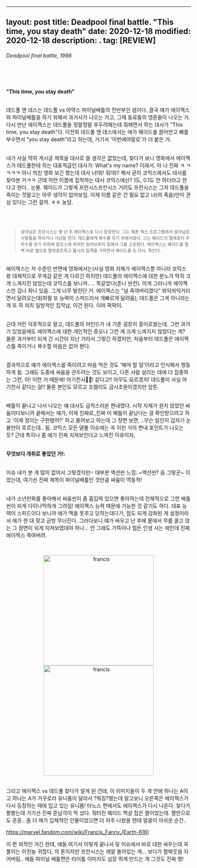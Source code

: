 
---
layout: post
title: Deadpool final battle. "This time, you stay death"
date: 2020-12-18
modified: 2020-12-18
description: .
tag: [REVIEW]
---

###### Deadpool final battle, 1998

<br/><br/>

**"This time, you stay death"**

<br/> 데드풀 앤 데스는 데드풀 vs 아약스 파이널배틀의 전반부인 셈이다. 결국 얘가 에이젝스와 파이널배틀을 하기 위해서 과거사가 나오는 거고, 그때 동료들의 영혼들이 나오는 거. 다시 만난 에이젝스는 데드풀을 정말정말 후두려패는데 줘패면서 하는 대사가 "This time, you stay death"다. 이전화 데드풀 앤 데스에서는 얘가 웨이드를 끌어안고 뼈를 부수면서 "you stay death"라고 하는데, 거기서 '이번에야말로'가 더 붙은 거.

<br/>내가 사실 딱히 게시글 제목을 대사로 쓸 생각은 없었는데, 찾다가 보니 영화에서 에이젝스가 데드풀한테 하는 대표적급인 대사가: What's my name? 이래서. 아 나 진짜 ㅋ ㅋ ㅋㅋㅋ 아니 믜친 영화 보긴 했는데 대사 너!뭐! 줘!와!! 해서 굳이 코믹스에서도 대사를 찾아본 거ㅋㅋ 근데 저런 이름에 집착하는 대사 코믹스에선? 1도, 0.1도 안 하더라고 한다고 한다.. 눈물. 웨이드가 그렇게 프란시스프란시스 거려도 프란시스는 그저 데드풀을 죽이는 것말고는 아무 생각이 없어보임. 이제 이름 같은 건 필요 없고 너(의 죽음)만이 관심 있다는 그런 걸까. ㅎㅎ 농담.  

<br/><br/>
> <small> 살아남은 프란시스는 몇 년 후 에이젝스로 다시 등장한다. 그는 웨폰 엑스 프로그램에서 살아남은 사람들을 죽이거나 사냥을 한다. 데드풀에게 복수를 하기 위해서였다. 그는 웨이드의 텔레포터 주파수를 얻기 위하여 알프스에 위치한 킬러브루의 집에서 그를 고문한다. 에이젝스는 웨이드를 절벽 바로 옆으로 텔레포트하고 불시의 일격을 가하면서 웨이드를 또 다시, 죽인다. </small>

<br/>
에이젝스는 저 수준인 반면에 영화에서는(사실 영화 자체가 에이젝스뿐 아니라 코믹스랑 대체적으로 무게감 같은 게 다르긴 하지만) 데드풀의 에이젝스에 대한 분노가 딱히 크게 느껴지진 않았는데 코믹스를 보니까.. .. 똑같았다(존나 반전). 이게 그러니까 에이젝스만 겁나 화나 있음. 그게 너무 발린단 거. 에이젝스는 "널 죽여버리겠다" 쒸익씌익거리면서 달려오는데(하필 또 능력이 스피드라서 개빠르게 달려옴), 데드풀은 그게 아니라는 게 또 하 믜츼 일방적인 집착남, 이건 된다. 이마 팍팍이.

<br/>근데 저런 덕후적으로 말고, 데드풀의 마인드가 내 기준 굉장히 흥미로웠는데. 그런 과거가 있었음에도 에이젝스에 대한 개인적인 증오나 그런 게 크게 느껴지지 않았다는 게? 
물론 과거부터 되게 긴 시간이 지난 거라서 그렇긴 하겠지만, 
처음부터 데드풀은 에이젝스를 죽이거나 복수할 마음은 없어 뵌다. 

<br/>결과적으로 얘가 에이젝스를 죽이려고 마음 먹은 것도 '해야 할 일'이라고 
인식해서 행동하게 됨. 그래도 도중에 싸움을 관두려는 것도 보이고, 
다른 사람 살리는 데에 더 집중하는 그런, 아! 이런 거 때문에! 
아기천사👶🏻! 같다고!! 
아무도 모르겠지! 데드풀이 사실 아기천사 같다는 걸!! 
물론 본인도 모르고 조켈리도 금시초문이겠지만 암튼. 


<br/>배틀이 끝나고 나서 나오는 얘 대사도 급작스러운 짠내였다. 
시작 자체가 원치 않았던 싸움이다보니까 끝에서는 얘가, 
이제 진짜로_진짜 이 배틀이 끝났다는 걸 확인받으려고 하고 
'이제 정의는 구현됐어?' 하고 물어보고 하는데 그 장면 보면, ..무슨 일인지 갑자기 눈물만이 흐르는데.. 됨. 
코믹스 모든 덷풀 이슈에는 꼭 이런 식의 짠내 포인트가 나오는 듯? 
근데 특히나 좀 애가 진짜 지쳐보인다고 느껴진 이유이자, 

<br/>**무엇보다 개취로 좋았던 거!:**


<br/>
이슈 내가 본 게 많이 없어서 그렇겠지만💦 대부분 액션씬 느낌:
~액션씬? 음 그렇군~ 이었는데, 여기선 진짜 제목이 파이널배틀인 것만큼 싸움이 역동적!

<br/>내가 소년만화를 좋아해서 싸움씬이 좀 흡입력 있으면 좋아하는데 전체적으로 그런 배틀씬이 되게 다이나믹하게 그려짐! 
에이젝스 능력 때문에 가능한 것 같기도 하다. 대표 능력이 스피드이다 보니까 애가 맥을 못추고 당하는데다가, 
힘도 되게 강화된 게 설정이라서 애가 한 대 맞고 금방 무너진다. 그러다보니 얘가 싸우고 난 후에 뭍에서 무릎 꿇고 앉는 
그 장면이 되게 지쳐보였대야 하나... 안 그래도 가뜩이나 힘든 인생 사는 애인데 진짜 에이젝스 죽여버려.


<br/><p><center>
<img src="https://www.liveabout.com/thmb/swFjBIlpa7cffoErIk6Y9rqTUiM=/900x0/filters:no_upscale():max_bytes(150000):strip_icc():format(webp)/DeadpoolandAjaxbySteveHarrisReggieJonesandChrisSotomayor-56a5420e3df78cf772875ac2.jpg" alt="francis" height="300"> <img src="https://vignette.wikia.nocookie.net/marveldatabase/images/c/cd/Francis_Fanny_%28Earth-616%29_from_Deadpool_vs._Thanos_Vol_1_1_001.jpg/revision/latest/scale-to-width-down/343?cb=20170126040425" alt="francis" height="300"></center></p>


<br/>그리고 에이젝스 vs 데드풀 찾다가 알게 된 건데, 이 이미지들이 두 개 안에 하나는 A이고 하나는 A가 거꾸로라 유니폼이 달라서 ?뭐징?했는데 
알고보니 오른쪽은 에이젝스가 다시 등장하는 때에 입고 있는 유니폼! 타노스 편에서도 에이젝스가 다시 나온다. 찾다가 짤봤는데 거기선 진짜 훈남각이 딱 섰다.
줘터진 웨이드 멱살 잡은 짤이었는데. 짤만으로도 훈훈.. 좀 더 얘가 입체적인 인물이었으면 더 자주 나왔을 텐데 얼굴이 아쉬운 순간..

https://marvel.fandom.com/wiki/Francis_Fanny_(Earth-616)


이 편 외적인 거긴 한데, 얘들 여기서 이렇게 끝나서 뒷 이슈에서 바로 대판 싸우는데 
꼭 풀이는 미친놈 귀찮다, 의 톤이지만 프란시스는 레알 돌아있는 게... 
보다가 함박웃음 지어버림.. 얘들 파이널 배틀편은 타이틀 이미지도 심장 뛰게 만드는 게 그것도 진짜 짱!
